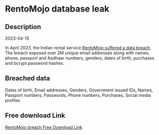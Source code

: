 # RentoMojo database leak

## Description

2023-04-15

In April 2023, the Indian rental service <a href="https://www.indiatoday.in/technology/news/story/rentomojo-confirms-data-breach-attackers-accessed-identifiable-customer-information-2362942-2023-04-21" target="_blank" rel="noopener">RentoMojo suffered a data breach</a>. The breach exposed over 2M unique email addresses along with names, phone, passport and Aadhaar numbers, genders, dates of birth, purchases and bcrypt password hashes.

## Breached data

Dates of birth, Email addresses, Genders, Government issued IDs, Names, Passport numbers, Passwords, Phone numbers, Purchases, Social media profiles

## Free download Link

[RentoMojo breach Free Download Link](https://tinyurl.com/2b2k277t)